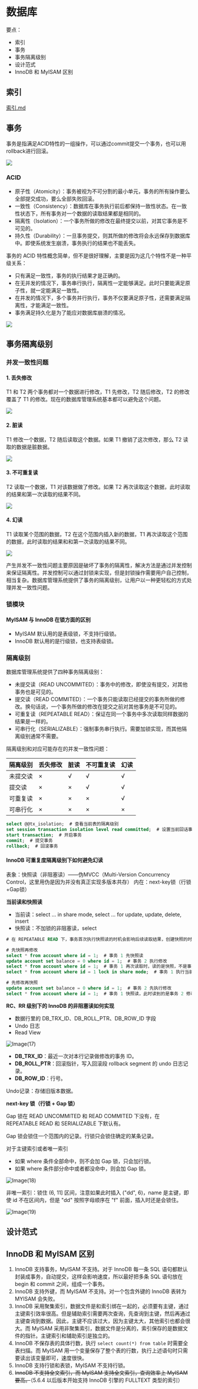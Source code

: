# 数据库

要点：

- 索引
- 事务
- 事务隔离级别
- 设计范式
- InnoDB 和 MyISAM 区别

## 索引

[索引.md](索引.md)

## 事务

事务是指满足ACID特性的一组操作，可以通过commit提交一个事务，也可以用rollback进行回滚。

![](_v_images/20190723213721752_6636.png)

### ACID

- 原子性（Atomicity）：事务被视为不可分割的最小单元，事务的所有操作要么全部提交成功，要么全部失败回滚。
- 一致性（Consistency）：数据库在事务执行前后都保持一致性状态。在一致性状态下，所有事务对一个数据的读取结果都是相同的。
- 隔离性（Isolation）：一个事务所做的修改在最终提交以前，对其它事务是不可见的。
- 持久性（Durability）：一旦事务提交，则其所做的修改将会永远保存到数据库中。即使系统发生崩溃，事务执行的结果也不能丢失。

事务的 ACID 特性概念简单，但不是很好理解，主要是因为这几个特性不是一种平级关系：

- 只有满足一致性，事务的执行结果才是正确的。
- 在无并发的情况下，事务串行执行，隔离性一定能够满足。此时只要能满足原子性，就一定能满足一致性。
- 在并发的情况下，多个事务并行执行，事务不仅要满足原子性，还需要满足隔离性，才能满足一致性。
- 事务满足持久化是为了能应对数据库崩溃的情况。

![](_v_images/20190723213744648_21067.png)

## 事务隔离级别

### 并发一致性问题

#### 1. 丢失修改

T1 和 T2 两个事务都对一个数据进行修改，T1 先修改，T2 随后修改，T2 的修改覆盖了 T1 的修改。现在的数据库管理系统基本都可以避免这个问题。

![](_v_images/20190724085744394_16156.png)

#### 2. 脏读

T1 修改一个数据，T2 随后读取这个数据。如果 T1 撤销了这次修改，那么 T2 读取的数据是脏数据。

![](_v_images/20190724085821765_27029.png)


#### 3. 不可重复读

T2 读取一个数据，T1 对该数据做了修改。如果 T2 再次读取这个数据，此时读取的结果和第一次读取的结果不同。

![](_v_images/20190724085843587_27469.png)


#### 4. 幻读

T1 读取某个范围的数据，T2 在这个范围内插入新的数据，T1 再次读取这个范围的数据，此时读取的结果和和第一次读取的结果不同。

![](_v_images/20190724085905000_21995.png)

产生并发不一致性问题主要原因是破坏了事务的隔离性，解决方法是通过并发控制来保证隔离性。并发控制可以通过封锁来实现，但是封锁操作需要用户自己控制，相当复杂。数据库管理系统提供了事务的隔离级别，让用户以一种更轻松的方式处理并发一致性问题。

### 锁模块

#### MyISAM 与 InnoDB 在锁方面的区别

- MyISAM 默认用的是表级锁，不支持行级锁。
- InnoDB 默认用的是行级锁，也支持表级锁。

### 隔离级别

数据库管理系统提供了四种事务隔离级别：

- 未提交读（READ UNCOMMITED）：事务中的修改，即使没有提交，对其他事务也是可见的。
- 提交读（READ COMMITED）：一个事务只能读取已经提交的事务所做的修改。换句话说，一个事务所做的修改在提交之前对其他事务是不可见的。
- 可重复读（REPEATABLE READ）：保证在同一个事务中多次读取同样数据的结果是一样的。
- 可串行化（SERIALIZABLE）：强制事务串行执行。需要加锁实现，而其他隔离级别通常不需要。

隔离级别和对应可能存在的并发一致性问题：

| 隔离级别 | 丢失修改 | 脏读 | 不可重复读 | 幻读 |
| -------- | ------- | ---- | --------- | --- |
| 未提交读 | ×       | √    | √         | √    |
| 提交读   | ×       | ×    | √         | √    |
| 可重复读 | ×       | ×    | ×         | √    |
| 可串行化 | ×       | ×    | ×         | ×    |

```sql
select @@tx_isolation;  # 查看当前表的隔离级别
set session transaction isolation level read committed;  # 设置当前回话事务隔离级别为 read committed
start transaction;  # 开启事务
commit;  # 提交事务
rollback;  # 回滚事务
```

#### InnoDB 可重复度隔离级别下如何避免幻读

表象：快照读（非阻塞读）——伪MVCC（Multi-Version Concurrency Control，这里用伪是因为并没有真正实现多版本共存）
内在：next-key锁（行锁+Gap锁）

**当前读和快照读**

- 当前读：select ... in share mode, select ... for update, update, delete, insert
- 快照读：不加锁的非阻塞读，select

```sql
# 在 REPEATABLE READ 下，事务首次执行快照读的时机会影响后续读取结果，创建快照的时机决定了读取事务的版本，快照读还是有避免幻读的能力

# 先快照再修改
select * from account where id = 1;  # 事务 1 先快照读
update account set balance = 0 where id = 1;  # 事务 2 执行修改
select * from account where id = 1;  # 事务 1 再次读取时，读的是快照，不是事务 2 修改后的值
select * from account where id = 1 lock in share mode;  # 事务 1 执行当前读，则会读到事务 2 修改后的值

# 先修改再快照
update account set balance = 0 where id = 1;  # 事务 2 先执行修改
select * from account where id = 1;  # 事务 1 快照读，此时读到的是事务 2 修改后的值
```

**RC、RR 级别下的 InnoDB 的非阻塞读如何实现**

- 数据行里的 DB_TRX_ID、DB_ROLL_PTR、DB_ROW_ID 字段
- Undo 日志
- Read View

![Image(17)](_v_images/20190724105145712_7460.png)

- **DB_TRX_ID**：最近一次对本行记录做修改的事务 ID。
- **DB_ROLL_PTR**：回滚指针，写入回滚段 rollback segment 的 undo 日志记录。
- **DB_ROW_ID**：行号。

Undo记录：存储旧版本数据。

**next-key 锁（行锁 + Gap 锁）**

Gap 锁在 READ UNCOMMITED 和 READ COMMITED 下没有，在 REPEATABLE READ 和 SERIALIZABLE 下默认有。

Gap 锁会锁住一个范围内的记录。行锁只会锁住确定的某条记录。

对于主键索引或者唯一索引

- 如果 where 条件全部命中，则不会加 Gap 锁，只会加行锁。
- 如果 where 条件部分命中或者都没命中，则会加 Gap 锁。

![Image(18)](_v_images/20190724105448867_27633.png)

非唯一索引：锁住 (6, 11] 区间，注意如果此时插入 ("dd", 6)，name 是主键，即使 id 不在区间内，但是 "dd" 按照字母顺序在 "f" 前面，插入时还是会锁住。

![Image(19)](_v_images/20190724105502160_234.png)

## 设计范式

## InnoDB 和 MyISAM 区别

1. InnoDB 支持事务，MyISAM 不支持。对于 InnoDB 每一条 SQL 语句都默认封装成事务，自动提交，这样会影响速度，所以最好把多条 SQL 语句放在 begin 和 commit 之间，组成一个事务。
2. InnoDB 支持外键，而 MyISAM 不支持。对一个包含外键的 InnoDB 表转为 MYISAM 会失败。
3. InnoDB 采用聚集索引，数据文件是和索引绑在一起的，必须要有主键，通过主键索引效率很高。但是辅助索引需要两次查询，先查询到主键，然后再通过主键查询到数据。因此，主键不应该过大，因为主键太大，其他索引也都会很大。而 MyISAM 采用非聚集索引，数据文件是分离的，索引保存的是数据文件的指针。主键索引和辅助索引是独立的。
4. InnoDB 不保存表的具体行数，执行 `select count(*) from table` 时需要全表扫描。而 MyISAM 用一个变量保存了整个表的行数，执行上述语句时只需要读出该变量即可，速度很快。
5. InnoDB 支持行锁和表锁，MyISAM 不支持行锁。
6. ~~InnoDB 不支持全文索引，而 MyISAM 支持全文索引，查询效率上 MyISAM 要高。~~（5.6.4 以后版本开始支持 InnoDB 引擎的 FULLTEXT 类型的索引）

